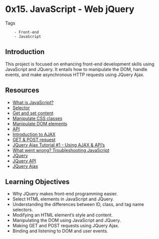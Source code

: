 # 0x15. JavaScript - Web jQuery

Tags
```
	- Front-end
	- JavaScript
```

## Introduction
This project is focused on enhancing front-end development skills using JavaScript and JQuery. It entails how to manipulate the DOM, handle events, and make asynchronous HTTP requests using JQuery Ajax.

## Resources
- [What is JavaScript?](https://developer.mozilla.org/en-US/docs/Web/JavaScript/Guide/Introduction)
- [Selector](https://developer.mozilla.org/en-US/docs/Web/CSS/CSS_Selectors)
- [Get and set content](https://developer.mozilla.org/en-US/docs/Web/API/HTMLElement/innerHTML)
- [Manipulate CSS classes](https://developer.mozilla.org/en-US/docs/Web/API/Element/classList)
- [Manipulate DOM elements](https://developer.mozilla.org/en-US/docs/Web/API/Document_Object_Model/Introduction)
- [API](https://developer.mozilla.org/en-US/docs/Web/HTTP/Overview)
- [Introduction to AJAX](https://developer.mozilla.org/en-US/docs/Web/Guide/AJAX/Getting_Started)
- [GET & POST request](https://developer.mozilla.org/en-US/docs/Web/HTTP/Methods)
- [JQuery Ajax Tutorial #1 - Using AJAX & API’s](https://www.youtube.com/watch?v=fEYx8dQr_cQ)
- [What went wrong? Troubleshooting JavaScript](https://developer.mozilla.org/en-US/docs/Learn/JavaScript/First_steps/What_went_wrong)
- [JQuery](https://jquery.com/)
- [JQuery API](https://api.jquery.com/)
- [JQuery Ajax](https://api.jquery.com/jquery.ajax/)

## Learning Objectives
- Why JQuery makes front-end programming easier.
- Select HTML elements in JavaScript and JQuery.
- Understanding the differences between ID, class, and tag name selectors.
- Modifying an HTML element’s style and content.
- Manipulating the DOM using JavaScript and JQuery.
- Making GET and POST requests using JQuery Ajax.
- Binding and listening to DOM and user events.
